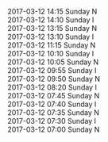 2017-03-12 14:15 Sunday  N  
2017-03-12 14:10 Sunday  I  
2017-03-12 13:15 Sunday  N  
2017-03-12 13:10 Sunday  I  
2017-03-12 11:15 Sunday  N  
2017-03-12 10:10 Sunday  I  
2017-03-12 10:05 Sunday  N  
2017-03-12 09:55 Sunday  I  
2017-03-12 09:50 Sunday  N  
2017-03-12 08:20 Sunday  I  
2017-03-12 07:45 Sunday  N  
2017-03-12 07:40 Sunday  I  
2017-03-12 07:35 Sunday  N  
2017-03-12 07:30 Sunday  I  
2017-03-12 07:00 Sunday  N  
